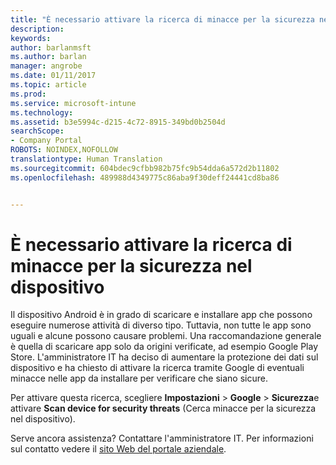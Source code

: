 ```yaml
---
title: "È necessario attivare la ricerca di minacce per la sicurezza nel dispositivo | Documentazione Microsoft"
description: 
keywords: 
author: barlanmsft
ms.author: barlan
manager: angrobe
ms.date: 01/11/2017
ms.topic: article
ms.prod: 
ms.service: microsoft-intune
ms.technology: 
ms.assetid: b3e5994c-d215-4c72-8915-349bd0b2504d
searchScope:
- Company Portal
ROBOTS: NOINDEX,NOFOLLOW
translationtype: Human Translation
ms.sourcegitcommit: 604bdec9cfbb982b75fc9b54dda6a572d2b11802
ms.openlocfilehash: 489988d4349775c86aba9f30deff24441cd8ba86


---
```


# <a name="you-need-to-make-your-device-able-to-scan-for-security-threats"></a>È necessario attivare la ricerca di minacce per la sicurezza nel dispositivo

Il dispositivo Android è in grado di scaricare e installare app che possono eseguire numerose attività di diverso tipo. Tuttavia, non tutte le app sono uguali e alcune possono causare problemi. Una raccomandazione generale è quella di scaricare app solo da origini verificate, ad esempio Google Play Store. L'amministratore IT ha deciso di aumentare la protezione dei dati sul dispositivo e ha chiesto di attivare la ricerca tramite Google di eventuali minacce nelle app da installare per verificare che siano sicure.

Per attivare questa ricerca, scegliere **Impostazioni** > **Google** > **Sicurezza**e attivare **Scan device for security threats** (Cerca minacce per la sicurezza nel dispositivo).

Serve ancora assistenza? Contattare l'amministratore IT. Per informazioni sul contatto vedere il [sito Web del portale aziendale](http://portal.manage.microsoft.com).



<!--HONumber=Jan17_HO2-->


